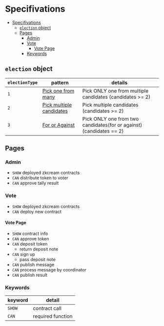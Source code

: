 # Specifivations
- [Specifivations](#specifivations)
  - [`election` object](#election-object)
  - [Pages](#pages)
    - [Admin](#admin)
    - [Vote](#vote)
      - [Vote Page](#vote-page)
    - [Keywords](#keywords)

## `election` object
|`electionType`| pattern| details|
|--------|------------|------------------|
|`1`|[Pick one from many](#1)|Pick ONLY one from multiple candidates (candidates >= 2)|
|`2`|[Pick multiple candidates](#2)|Pick multiple candidates (candidates >= 2)|
|`3`|[For or Against](#3)|Pick ONLY one from two candidates(for or against) (candidates == 2)|

## Pages

### Admin
* `SHOW` deployed zkcream contracts
* `CAN` distribute token to voter
* `CAN` approve tally result

### Vote
* `SHOW` deployed zkcream contracts
* `CAN` deploy new contract

#### Vote Page
* `SHOW` contract info
* `CAN` approve token
* `CAN` deposit token
  * return deposit note
* `CAN` sign up
  * pass deposit note
* `CAN` publish message
* `CAN` process message by coordinator
* `CAN` publish result

### Keywords
|keyword|detail|
|--------|------------|
|`SHOW`| contract call|
|`CAN` | required function|